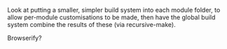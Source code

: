 Look at putting a smaller, simpler build system into each module folder, to allow
per-module customisations to be made, then have the global build system combine
the results of these (via recursive-make).

Browserify?

